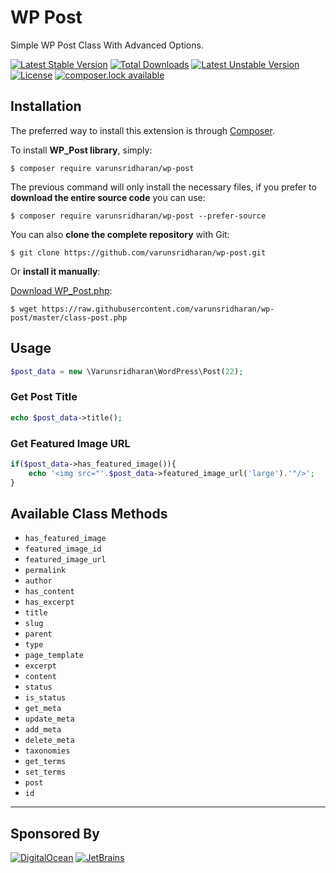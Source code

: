# WP Post
Simple WP Post Class With Advanced Options.

[![Latest Stable Version](https://poser.pugx.org/varunsridharan/wp-post/version)](https://packagist.org/packages/varunsridharan/wp-post)
[![Total Downloads](https://poser.pugx.org/varunsridharan/wp-post/downloads)](https://packagist.org/packages/varunsridharan/wp-post)
[![Latest Unstable Version](https://poser.pugx.org/varunsridharan/wp-post/v/unstable)](//packagist.org/packages/varunsridharan/wp-post)
[![License](https://poser.pugx.org/varunsridharan/wp-post/license)](https://packagist.org/packages/varunsridharan/wp-post)
[![composer.lock available](https://poser.pugx.org/varunsridharan/wp-post/composerlock)](https://packagist.org/packages/varunsridharan/wp-post)
 

## Installation
The preferred way to install this extension is through [Composer](http://getcomposer.org/download/).

To install **WP_Post library**, simply:

    $ composer require varunsridharan/wp-post

The previous command will only install the necessary files, if you prefer to **download the entire source code** you can use:

    $ composer require varunsridharan/wp-post --prefer-source

You can also **clone the complete repository** with Git:

    $ git clone https://github.com/varunsridharan/wp-post.git

Or **install it manually**:

[Download WP_Post.php](https://raw.githubusercontent.com/varunsridharan/wp-post/master/class-post.php):

    $ wget https://raw.githubusercontent.com/varunsridharan/wp-post/master/class-post.php

## Usage
```php
$post_data = new \Varunsridharan\WordPress\Post(22);
```

### Get Post Title
```php
echo $post_data->title();
```

### Get Featured Image URL
```php
if($post_data->has_featured_image()){
    echo '<img src="'.$post_data->featured_image_url('large').'"/>';
}
```

## Available Class Methods

* `has_featured_image`
* `featured_image_id`
* `featured_image_url`
* `permalink`
* `author`
* `has_content`
* `has_excerpt`
* `title`
* `slug`
* `parent`
* `type`
* `page_template`
* `excerpt`
* `content`
* `status`
* `is_status`
* `get_meta`
* `update_meta`
* `add_meta`
* `delete_meta`
* `taxonomies`
* `get_terms`
* `set_terms`
* `post`
* `id`


---
## Sponsored By
[![DigitalOcean](https://vsp.ams3.cdn.digitaloceanspaces.com/cdn/DO_Logo_Horizontal_Blue-small.png)](https://s.svarun.in/Ef)  [![JetBrains](https://vsp.ams3.cdn.digitaloceanspaces.com/cdn/phpstorm-small.png?v3)](https://www.jetbrains.com)
